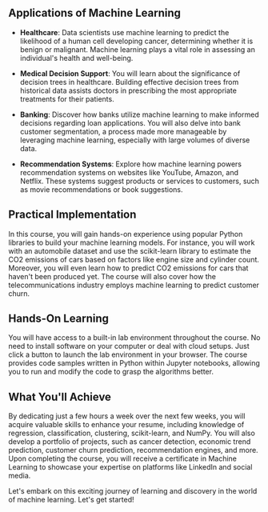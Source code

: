 ## Applications of Machine Learning
- **Healthcare**: Data scientists use machine learning to predict the likelihood of a human cell developing cancer, determining whether it is benign or malignant. Machine learning plays a vital role in assessing an individual's health and well-being.

- **Medical Decision Support**: You will learn about the significance of decision trees in healthcare. Building effective decision trees from historical data assists doctors in prescribing the most appropriate treatments for their patients.

- **Banking**: Discover how banks utilize machine learning to make informed decisions regarding loan applications. You will also delve into bank customer segmentation, a process made more manageable by leveraging machine learning, especially with large volumes of diverse data.

- **Recommendation Systems**: Explore how machine learning powers recommendation systems on websites like YouTube, Amazon, and Netflix. These systems suggest products or services to customers, such as movie recommendations or book suggestions.

## Practical Implementation
In this course, you will gain hands-on experience using popular Python libraries to build your machine learning models. For instance, you will work with an automobile dataset and use the scikit-learn library to estimate the CO2 emissions of cars based on factors like engine size and cylinder count. Moreover, you will even learn how to predict CO2 emissions for cars that haven't been produced yet. The course will also cover how the telecommunications industry employs machine learning to predict customer churn.

## Hands-On Learning
You will have access to a built-in lab environment throughout the course. No need to install software on your computer or deal with cloud setups. Just click a button to launch the lab environment in your browser. The course provides code samples written in Python within Jupyter notebooks, allowing you to run and modify the code to grasp the algorithms better.

## What You'll Achieve
By dedicating just a few hours a week over the next few weeks, you will acquire valuable skills to enhance your resume, including knowledge of regression, classification, clustering, scikit-learn, and NumPy. You will also develop a portfolio of projects, such as cancer detection, economic trend prediction, customer churn prediction, recommendation engines, and more. Upon completing the course, you will receive a certificate in Machine Learning to showcase your expertise on platforms like LinkedIn and social media.

Let's embark on this exciting journey of learning and discovery in the world of machine learning. Let's get started!

